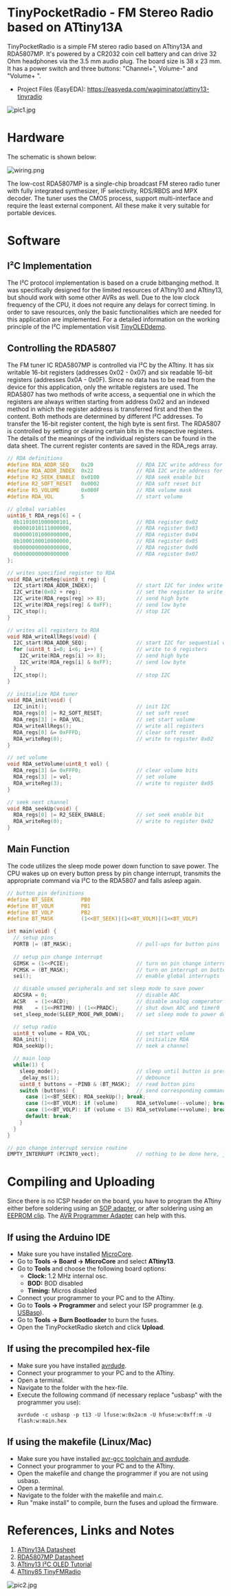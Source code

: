 # TinyPocketRadio - FM Stereo Radio based on ATtiny13A
TinyPocketRadio is a simple FM stereo radio based on ATtiny13A and RDA5807MP. It's powered by a CR2032 coin cell battery and can drive 32 Ohm headphones via the 3.5 mm audio plug. The board size is 38 x 23 mm. It has a power switch and three buttons: "Channel+", Volume-" and "Volume+ ".

- Project Files (EasyEDA): https://easyeda.com/wagiminator/attiny13-tinyradio

![pic1.jpg](https://github.com/wagiminator/ATtiny13-TinyPocketRadio/blob/main/documentation/TinyPocketRadio_pic1.jpg)

# Hardware
The schematic is shown below:

![wiring.png](https://github.com/wagiminator/ATtiny13-TinyPocketRadio/blob/main/documentation/TinyPocketRadio_Wiring.png)

The low-cost RDA5807MP is a single-chip broadcast FM stereo radio tuner with fully integrated synthesizer, IF selectivity, RDS/RBDS and MPX decoder. The tuner uses the CMOS process, support multi-interface and require the least external component. All these make it very suitable for portable devices.

# Software
## I²C Implementation
The I²C protocol implementation is based on a crude bitbanging method. It was specifically designed for the limited resources of ATtiny10 and ATtiny13, but should work with some other AVRs as well. Due to the low clock frequency of the CPU, it does not require any delays for correct timing. In order to save resources, only the basic functionalities which are needed for this application are implemented. For a detailed information on the working principle of the I²C implementation visit [TinyOLEDdemo](https://github.com/wagiminator/attiny13-tinyoleddemo).

## Controlling the RDA5807
The FM tuner IC RDA5807MP is controlled via I²C by the ATtiny. It has six writable 16-bit registers (addresses 0x02 - 0x07) and six readable 16-bit registers (addresses 0x0A - 0x0F). Since no data has to be read from the device for this application, only the writable registers are used. The RDA5807 has two methods of write access, a sequential one in which the registers are always written starting from address 0x02 and an indexed method in which the register address is transferred first and then the content. Both methods are determined by different I²C addresses. To transfer the 16-bit register content, the high byte is sent first. The RDA5807 is controlled by setting or clearing certain bits in the respective registers. The details of the meanings of the individual registers can be found in the data sheet. The current register contents are saved in the RDA_regs array.

```c
// RDA definitions
#define RDA_ADDR_SEQ    0x20              // RDA I2C write address for sequential access
#define RDA_ADDR_INDEX  0x22              // RDA I2C write address for indexed access
#define R2_SEEK_ENABLE  0x0100            // RDA seek enable bit
#define R2_SOFT_RESET   0x0002            // RDA soft reset bit
#define R5_VOLUME       0x000F            // RDA volume mask
#define RDA_VOL         5                 // start volume

// global variables
uint16_t RDA_regs[6] = {
  0b1101001000000101,                     // RDA register 0x02
  0b0001010111000000,                     // RDA register 0x03
  0b0000101000000000,                     // RDA register 0x04
  0b1000100010000000,                     // RDA register 0x05
  0b0000000000000000,                     // RDA register 0x06
  0b0000000000000000                      // RDA register 0x07
};

// writes specified register to RDA
void RDA_writeReg(uint8_t reg) {
  I2C_start(RDA_ADDR_INDEX);              // start I2C for index write to RDA
  I2C_write(0x02 + reg);                  // set the register to write
  I2C_write(RDA_regs[reg] >> 8);          // send high byte
  I2C_write(RDA_regs[reg] & 0xFF);        // send low byte
  I2C_stop();                             // stop I2C
}

// writes all registers to RDA
void RDA_writeAllRegs(void) {
  I2C_start(RDA_ADDR_SEQ);                // start I2C for sequential write to RDA
  for (uint8_t i=0; i<6; i++) {           // write to 6 registers
    I2C_write(RDA_regs[i] >> 8);          // send high byte
    I2C_write(RDA_regs[i] & 0xFF);        // send low byte
  }
  I2C_stop();                             // stop I2C
}

// initialize RDA tuner
void RDA_init(void) {
  I2C_init();                             // init I2C
  RDA_regs[0] |= R2_SOFT_RESET;           // set soft reset
  RDA_regs[3] |= RDA_VOL;                 // set start volume
  RDA_writeAllRegs();                     // write all registers
  RDA_regs[0] &= 0xFFFD;                  // clear soft reset
  RDA_writeReg(0);                        // write to register 0x02
}

// set volume
void RDA_setVolume(uint8_t vol) {
  RDA_regs[3] &= 0xFFF0;                  // clear volume bits
  RDA_regs[3] |= vol;                     // set volume
  RDA_writeReg(3);                        // write to register 0x05
}

// seek next channel
void RDA_seekUp(void) {
  RDA_regs[0] |= R2_SEEK_ENABLE;          // set seek enable bit
  RDA_writeReg(0);                        // write to register 0x02
}
```

## Main Function
The code utilizes the sleep mode power down function to save power. The CPU wakes up on every button press by pin change interrupt, transmits the appropriate command via I²C to the RDA5807 and falls asleep again.

```c
// button pin definitions
#define BT_SEEK         PB0
#define BT_VOLM         PB1
#define BT_VOLP         PB2
#define BT_MASK         (1<<BT_SEEK)|(1<<BT_VOLM)|(1<<BT_VOLP)

int main(void) {
  // setup pins
  PORTB |= (BT_MASK);                     // pull-ups for button pins
  
  // setup pin change interrupt
  GIMSK = (1<<PCIE);                      // turn on pin change interrupts
  PCMSK = (BT_MASK);                      // turn on interrupt on button pins
  sei();                                  // enable global interrupts

  // disable unused peripherals and set sleep mode to save power
  ADCSRA = 0;                             // disable ADC
  ACSR   = (1<<ACD);                      // disable analog comperator
  PRR    = (1<<PRTIM0) | (1<<PRADC);      // shut down ADC and timer0
  set_sleep_mode(SLEEP_MODE_PWR_DOWN);    // set sleep mode to power down

  // setup radio
  uint8_t volume = RDA_VOL;               // set start volume
  RDA_init();                             // initialize RDA
  RDA_seekUp();                           // seek a channel

  // main loop
  while(1) {
    sleep_mode();                         // sleep until button is pressed
    _delay_ms(1);                         // debounce
    uint8_t buttons = ~PINB & (BT_MASK);  // read button pins
    switch (buttons) {                    // send corresponding command to RDA
      case (1<<BT_SEEK): RDA_seekUp(); break;
      case (1<<BT_VOLM): if (volume)      RDA_setVolume(--volume); break;
      case (1<<BT_VOLP): if (volume < 15) RDA_setVolume(++volume); break;
      default: break;
    }
  }
}

// pin change interrupt service routine
EMPTY_INTERRUPT (PCINT0_vect);            // nothing to be done here, just wake up from sleep
```

# Compiling and Uploading
Since there is no ICSP header on the board, you have to program the ATtiny either before soldering using an [SOP adapter](https://aliexpress.com/wholesale?SearchText=sop-8+150mil+adapter), or after soldering using an [EEPROM clip](https://aliexpress.com/wholesale?SearchText=sop8+eeprom+programming+clip). The [AVR Programmer Adapter](https://github.com/wagiminator/AVR-Programmer/tree/master/AVR_Programmer_Adapter) can help with this.

## If using the Arduino IDE
- Make sure you have installed [MicroCore](https://github.com/MCUdude/MicroCore).
- Go to **Tools -> Board -> MicroCore** and select **ATtiny13**.
- Go to **Tools** and choose the following board options:
  - **Clock:**  1.2 MHz internal osc.
  - **BOD:**    BOD disabled
  - **Timing:** Micros disabled
- Connect your programmer to your PC and to the ATtiny.
- Go to **Tools -> Programmer** and select your ISP programmer (e.g. [USBasp](https://aliexpress.com/wholesale?SearchText=usbasp)).
- Go to **Tools -> Burn Bootloader** to burn the fuses.
- Open the TinyPocketRadio sketch and click **Upload**.

## If using the precompiled hex-file
- Make sure you have installed [avrdude](https://learn.adafruit.com/usbtinyisp/avrdude).
- Connect your programmer to your PC and to the ATtiny.
- Open a terminal.
- Navigate to the folder with the hex-file.
- Execute the following command (if necessary replace "usbasp" with the programmer you use):
  ```
  avrdude -c usbasp -p t13 -U lfuse:w:0x2a:m -U hfuse:w:0xff:m -U flash:w:main.hex
  ```

## If using the makefile (Linux/Mac)
- Make sure you have installed [avr-gcc toolchain and avrdude](http://maxembedded.com/2015/06/setting-up-avr-gcc-toolchain-on-linux-and-mac-os-x/).
- Connect your programmer to your PC and to the ATtiny.
- Open the makefile and change the programmer if you are not using usbasp.
- Open a terminal.
- Navigate to the folder with the makefile and main.c.
- Run "make install" to compile, burn the fuses and upload the firmware.

# References, Links and Notes
1. [ATtiny13A Datasheet](http://ww1.microchip.com/downloads/en/DeviceDoc/doc8126.pdf)
2. [RDA5807MP Datasheet](https://datasheet.lcsc.com/szlcsc/1806121226_RDA-Microelectronics-RDA5807MP_C167245.pdf)
3. [ATtiny13 I²C OLED Tutorial](https://github.com/wagiminator/attiny13-tinyoleddemo)
4. [ATtiny85 TinyFMRadio](https://github.com/wagiminator/ATtiny85-TinyFMRadio)

![pic2.jpg](https://github.com/wagiminator/ATtiny13-TinyPocketRadio/blob/main/documentation/TinyPocketRadio_pic2.jpg)
